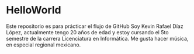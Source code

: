 # HelloWorld
Este repositorio es para prácticar el flujo de GitHub
Soy Kevin Rafael Díaz López, actualmente tengo 20 años de edad y estoy cursando el 5to semestre de la carrera Licenciatura en Informática. Me gusta hacer música, en especial regional mexicano.
